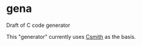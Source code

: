 # gena
Draft of C code generator

This "generator" currently uses [Csmith](https://github.com/csmith-project/csmith) as the basis.